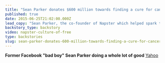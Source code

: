 ```yaml
---
title: "Sean Parker donates $600 million towards finding a cure for cancer"
published: true
date: 2015-06-25T21:02:00.000Z
lead_copy: "Sean Parker, the co-founder of Napster which helped spark the \"culture of free,\" is giving $600 million to finding a cure for cancer. Here\'s some context... "
backstory_type: backstory
video: napster-culture-of-free
type: backstories
slug: sean-parker-donates-600-million-towards-finding-a-cure-for-cancer
---
```


**Former Facebook "bad boy" Sean Parker doing a whole lot of good**
[Yahoo](https://screen.yahoo.com/former-facebook-bad-boy-sean-175037815.html)

